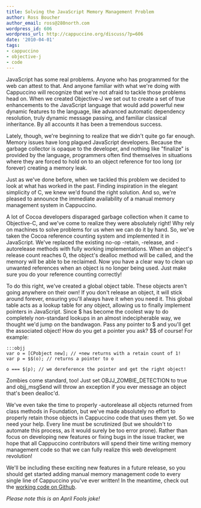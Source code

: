 ```yaml
---
title: Solving the JavaScript Memory Management Problem
author: Ross Boucher
author_email: ross@280north.com
wordpress_id: 606
wordpress_url: http://cappuccino.org/discuss/?p=606
date: '2010-04-01'
tags:
- cappuccino
- objective-j
- code
---
```



JavaScript has some real problems. Anyone who has programmed for the web can attest to that. And anyone familiar with what we're doing with Cappuccino will recognize that we're not afraid to tackle those problems head on. When we created Objective-J we set out to create a set of true enhancements to the JavaScript language that would add powerful new dynamic features to the language, like advanced automatic dependency resolution, truly dynamic message passing, and familiar classical inheritance. By all accounts it has been a tremendous success.

Lately, though, we're beginning to realize that we didn't quite go far enough. Memory issues have long plagued JavaScript developers. Because the garbage collector is opaque to the developer, and nothing like "finalize" is provided by the language, programmers often find themselves in situations where they are forced to hold on to an object reference for too long (or forever) creating a memory leak.

Just as we've done before, when we tackled this problem we decided to look at what has worked in the past. Finding inspiration in the elegant simplicity of C, we knew we'd found the right solution. And so, we're pleased to announce the immediate availability of a manual memory management system in Cappuccino.

A lot of Cocoa developers disparaged garbage collection when it came to Objective-C, and we've come to realize they were absolutely right! Why rely on machines to solve problems for us when we can do it by hand. So, we've taken the Cocoa reference counting system and implemented it in JavaScript. We've replaced the existing no-op -retain, -release, and -autorelease methods with fully working implementations. When an object's release count reaches 0, the object's dealloc method will be called, and the memory will be able to be reclaimed. Now you have a clear way to clean up unwanted references when an object is no longer being used. Just make sure you do your reference counting correctly!

To do this right, we've created a global object table. These objects aren't going anywhere on their own! If you don't release an object, it will stick around forever, ensuring you'll always have it when you need it. This global table acts as a lookup table for any object, allowing us to finally implement pointers in JavaScript. Since $ has become the coolest way to do completely non-standard lookups in an almost indecipherable way, we thought we'd jump on the bandwagon. Pass any pointer to $ and you'll get the associated object! How do you get a pointer you ask? $$ of course! For example:

    :::objj
    var o = [CPobject new]; // +new returns with a retain count of 1!
    var p = $$(o); // returns a pointer to o

    o === $(p); // we dereference the pointer and get the right object!


Zombies come standard, too! Just set OBJJ_ZOMBIE_DETECTION to true and objj_msgSend will throw an exception if you ever message an object that's been dealloc'd.

We've even take the time to properly -autorelease all objects returned from class methods in Foundation, but we've made absolutely no effort to properly retain those objects in Cappuccino code that uses them yet. So we need your help. Every line must be scrutinized (but we shouldn't to automate this process, as it would surely be too error prone). Rather than focus on developing new features or fixing bugs in the issue tracker, we hope that all Cappuccino contributors will spend their time writing memory management code so that we can fully realize this web development revolution!

We'll be including these exciting new features in a future release, so you should get started adding manual memory management code to every single line of Cappuccino you've ever written! In the meantime, check out the [working code on Github](http://github.com/280north/cappuccino/commit/6678bba94f7778b245d8219292b3a6ac85d31678).

_Please note this is an April Fools joke!_



